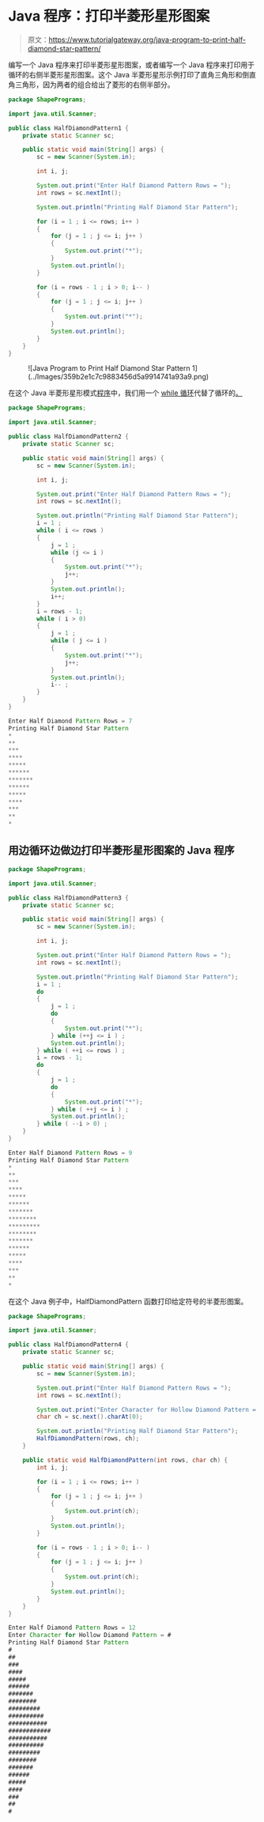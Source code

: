 # Java 程序：打印半菱形星形图案

> 原文：<https://www.tutorialgateway.org/java-program-to-print-half-diamond-star-pattern/>

编写一个 Java 程序来打印半菱形星形图案，或者编写一个 Java 程序来打印用于循环的右侧半菱形星形图案。这个 Java 半菱形星形示例打印了直角三角形和倒直角三角形，因为两者的组合给出了菱形的右侧半部分。

```java
package ShapePrograms;

import java.util.Scanner;

public class HalfDiamondPattern1 {
	private static Scanner sc;

	public static void main(String[] args) {
		sc = new Scanner(System.in);

		int i, j;

		System.out.print("Enter Half Diamond Pattern Rows = ");
		int rows = sc.nextInt();

		System.out.println("Printing Half Diamond Star Pattern");

		for (i = 1 ; i <= rows; i++ ) 
		{
			for (j = 1 ; j <= i; j++ ) 
			{
				System.out.print("*");	
			}
			System.out.println();
		}

		for (i = rows - 1 ; i > 0; i-- ) 
		{
			for (j = 1 ; j <= i; j++ ) 
			{
				System.out.print("*");
			}
			System.out.println();
		}
	}
}
```

<figure class="wp-block-image size-large">![Java Program to Print Half Diamond Star Pattern 1](../Images/359b2e1c7c9883456d5a9914741a93a9.png)</figure>

在这个 Java 半菱形星形模式[程序](https://www.tutorialgateway.org/learn-java-programs/)中，我们用一个 [while 循环](https://www.tutorialgateway.org/java-while-loop/)代替了循环的[。](https://www.tutorialgateway.org/java-for-loop/)

```java
package ShapePrograms;

import java.util.Scanner;

public class HalfDiamondPattern2 {
	private static Scanner sc;

	public static void main(String[] args) {
		sc = new Scanner(System.in);

		int i, j;

		System.out.print("Enter Half Diamond Pattern Rows = ");
		int rows = sc.nextInt();

		System.out.println("Printing Half Diamond Star Pattern");
		i = 1 ;
		while ( i <= rows ) 
		{
			j = 1 ;
			while (j <= i ) 
			{
				System.out.print("*");
				j++;
			}
			System.out.println();
			i++;
		}
		i = rows - 1;
		while ( i > 0) 
		{
			j = 1 ;
			while ( j <= i ) 
			{
				System.out.print("*");
				j++;
			}
			System.out.println();
			i-- ;
		}
	}
}
```

```java
Enter Half Diamond Pattern Rows = 7
Printing Half Diamond Star Pattern
*
**
***
****
*****
******
*******
******
*****
****
***
**
*
```

## 用边循环边做边打印半菱形星形图案的 Java 程序

```java
package ShapePrograms;

import java.util.Scanner;

public class HalfDiamondPattern3 {
	private static Scanner sc;

	public static void main(String[] args) {
		sc = new Scanner(System.in);

		int i, j;

		System.out.print("Enter Half Diamond Pattern Rows = ");
		int rows = sc.nextInt();

		System.out.println("Printing Half Diamond Star Pattern");
		i = 1 ;
		do
		{
			j = 1 ;
			do
			{
				System.out.print("*");
			} while (++j <= i ) ;
			System.out.println();
		} while ( ++i <= rows ) ;
		i = rows - 1;
		do
		{
			j = 1 ;
			do
			{
				System.out.print("*");
			} while ( ++j <= i ) ;
			System.out.println();
		} while ( --i > 0) ;
	}
}
```

```java
Enter Half Diamond Pattern Rows = 9
Printing Half Diamond Star Pattern
*
**
***
****
*****
******
*******
********
*********
********
*******
******
*****
****
***
**
*
```

在这个 Java 例子中，HalfDiamondPattern 函数打印给定符号的半菱形图案。

```java
package ShapePrograms;

import java.util.Scanner;

public class HalfDiamondPattern4 {
	private static Scanner sc;

	public static void main(String[] args) {
		sc = new Scanner(System.in);

		System.out.print("Enter Half Diamond Pattern Rows = ");
		int rows = sc.nextInt();

		System.out.print("Enter Character for Hollow Diamond Pattern = ");
		char ch = sc.next().charAt(0);

		System.out.println("Printing Half Diamond Star Pattern");
		HalfDiamondPattern(rows, ch);
	}

	public static void HalfDiamondPattern(int rows, char ch) {
		int i, j;

		for (i = 1 ; i <= rows; i++ ) 
		{
			for (j = 1 ; j <= i; j++ ) 
			{
				System.out.print(ch);	
			}
			System.out.println();
		}

		for (i = rows - 1 ; i > 0; i-- ) 
		{
			for (j = 1 ; j <= i; j++ ) 
			{
				System.out.print(ch);
			}
			System.out.println();
		}
	}
}
```

```java
Enter Half Diamond Pattern Rows = 12
Enter Character for Hollow Diamond Pattern = #
Printing Half Diamond Star Pattern
#
##
###
####
#####
######
#######
########
#########
##########
###########
############
###########
##########
#########
########
#######
######
#####
####
###
##
#
```